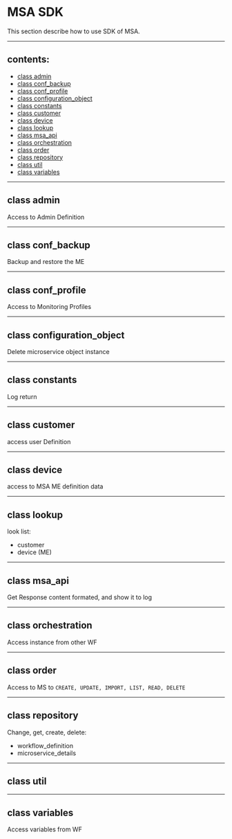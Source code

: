 # MSA SDK
This section describe how to use SDK of MSA.  

---

## contents:

* [class admin](#class-admin)
* [class conf_backup](#class-confbackup)
* [class conf_profile](#class-confprofile)
* [class configuration_object](#class-configurationobject)
* [class constants](#class-constants)
* [class customer](#class-customer)
* [class device](#class-device)
* [class lookup](#class-lookup)
* [class msa_api](#class-msaapi)
* [class orchestration](#class-orchestration)
* [class order](#class-order)
* [class repository](#class-repository)
* [class util](#class-util)
* [class variables](#class-variables)

---
## class admin
Access to Admin Definition

---
## class conf_backup
Backup and restore the ME

---
## class conf_profile
Access to Monitoring Profiles

---
## class configuration_object
Delete microservice object instance

---
## class constants
Log return

---
## class customer
access user Definition

---
## class device
access to MSA ME definition data 


---
## class lookup
look list:
- customer
- device (ME)

---
## class msa_api
Get Response content formated, and show it to log

---
## class orchestration
Access instance from  other WF

---
## class order
Access to MS to `CREATE, UPDATE, IMPORT, LIST, READ, DELETE`

---
## class repository
Change, get, create, delete:
- workflow_definition
- microservice_details
---
## class util

---
## class variables
Access variables from WF